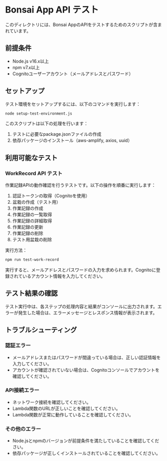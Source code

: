 # Bonsai App API テスト

このディレクトリには、Bonsai AppのAPIをテストするためのスクリプトが含まれています。

## 前提条件

- Node.js v16.x以上
- npm v7.x以上
- Cognitoユーザーアカウント（メールアドレスとパスワード）

## セットアップ

テスト環境をセットアップするには、以下のコマンドを実行します：

```bash
node setup-test-environment.js
```

このスクリプトは以下の処理を行います：

1. テストに必要なpackage.jsonファイルの作成
2. 依存パッケージのインストール（aws-amplify, axios, uuid）

## 利用可能なテスト

### WorkRecord API テスト

作業記録APIの動作確認を行うテストです。以下の操作を順番に実行します：

1. 認証トークンの取得（Cognitoを使用）
2. 盆栽の作成（テスト用）
3. 作業記録の作成
4. 作業記録の一覧取得
5. 作業記録の詳細取得
6. 作業記録の更新
7. 作業記録の削除
8. テスト用盆栽の削除

実行方法：

```bash
npm run test-work-record
```

実行すると、メールアドレスとパスワードの入力を求められます。Cognitoに登録されているアカウント情報を入力してください。

## テスト結果の確認

テスト実行中は、各ステップの処理内容と結果がコンソールに出力されます。エラーが発生した場合は、エラーメッセージとレスポンス情報が表示されます。

## トラブルシューティング

### 認証エラー

- メールアドレスまたはパスワードが間違っている場合は、正しい認証情報を入力してください。
- アカウントが確認されていない場合は、Cognitoコンソールでアカウントを確認してください。

### API接続エラー

- ネットワーク接続を確認してください。
- Lambda関数のURLが正しいことを確認してください。
- Lambda関数が正常に動作していることを確認してください。

### その他のエラー

- Node.jsとnpmのバージョンが前提条件を満たしていることを確認してください。
- 依存パッケージが正しくインストールされていることを確認してください。
